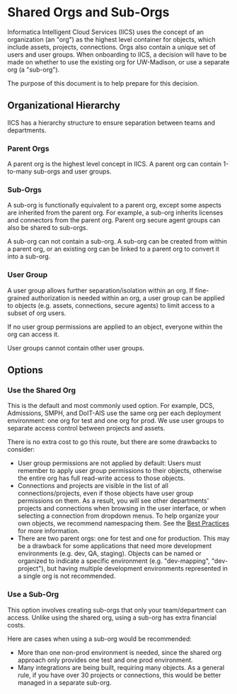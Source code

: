 # Shared Orgs and Sub-Orgs

Informatica Intelligent Cloud Services (IICS) uses the concept of an organization (an "org") as the highest level container for objects, which include assets, projects, connections.
Orgs also contain a unique set of users and user groups.
When onboarding to IICS, a decision will have to be made on whether to use the existing org for UW-Madison, or use a separate org (a "sub-org").

The purpose of this document is to help prepare for this decision.

## Organizational Hierarchy

IICS has a hierarchy structure to ensure separation between teams and departments. 

### Parent Orgs

A parent org is the highest level concept in IICS. A parent org can contain 1-to-many sub-orgs and user groups.

### Sub-Orgs

A sub-org is functionally equivalent to a parent org, except some aspects are inherited from the parent org.
For example, a sub-org inherits licenses and connectors from the parent org.
Parent org secure agent groups can also be shared to sub-orgs.

A sub-org can not contain a sub-org. A sub-org can be created from within a parent org, or an existing org can be linked to a parent org to convert it into a sub-org.

### User Group

A user group allows further separation/isolation within an org.
If fine-grained authorization is needed within an org, a user group can be applied to objects (e.g. assets, connections, secure agents) to limit access to a subset of org users.

If no user group permissions are applied to an object, everyone within the org can access it.

User groups cannot contain other user groups.

## Options

### Use the Shared Org

This is the default and most commonly used option.
For example, DCS, Admissions, SMPH, and DoIT-AIS use the same org per each deployment environment: one org for test and one org for prod.
We use user groups to separate access control between projects and assets.

There is no extra cost to go this route, but there are some drawbacks to consider:

- User group permissions are not applied by default: Users must remember to apply user group permissions to their objects, otherwise the entire org has full read-write access to those objects.
- Connections and projects are visible in the list of all connections/projects, even if those objects have user group permissions on them.
As a result, you will see other departments' projects and connections when browsing in the user interface, or when selecting a connection from dropdown menus.
To help organize your own objects, we recommend namespacing them.
See the [Best Practices](./best-practices.md) for more information.
- There are two parent orgs: one for test and one for production.
This may be a drawback for some applications that need more development environments (e.g. dev, QA, staging).
Objects can be named or organized to indicate a specific environment (e.g. "dev-mapping", "dev-project"), but having multiple development environments represented in a single org is not recommended.

### Use a Sub-Org

This option involves creating sub-orgs that only your team/department can access.
Unlike using the shared org, using a sub-org has extra financial costs.

Here are cases when using a sub-org would be recommended:

- More than one non-prod environment is needed, since the shared org approach only provides one test and one prod environment.
- Many integrations are being built, requiring many objects. As a general rule, if you have over 30 projects or connections, this would be better managed in a separate sub-org.